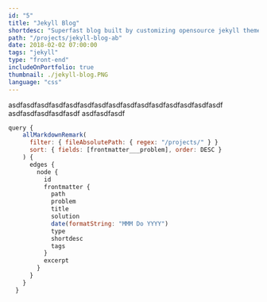 ```yaml
---
id: "5"
title: "Jekyll Blog"
shortdesc: "Superfast blog built by customizing opensource jekyll theme."
path: "/projects/jekyll-blog-ab"
date: 2018-02-02 07:00:00
tags: "jekyll"
type: "front-end"
includeOnPortfolio: true
thumbnail: ./jekyll-blog.PNG
language: "css"
---
```


asdfasdfasdfasdfasdfasdfasdfasdfasdfasdfasdfasdfasdfasdfasdf
asdfasdfasdfasdfasdf
asdfasdfasdf

```javascript
query {
    allMarkdownRemark(
      filter: { fileAbsolutePath: { regex: "/projects/" } }
      sort: { fields: [frontmatter___problem], order: DESC }
    ) {
      edges {
        node {
          id
          frontmatter {
            path
            problem
            title
            solution
            date(formatString: "MMM Do YYYY")
            type
            shortdesc
            tags
          }
          excerpt
        }
      }
    }
  }
```
